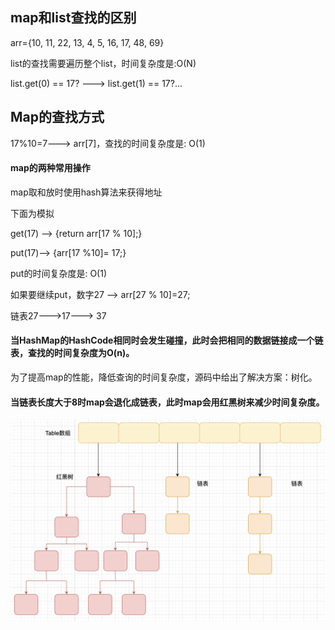 ## map和list查找的区别


arr={10, 11, 22, 13, 4, 5, 16, 17, 48, 69}


list的查找需要遍历整个list，时间复杂度是:O(N)


list.get(0) == 17?  --->  list.get(1) == 17?...

## Map的查找方式

17%10=7---> arr[7]，查找的时间复杂度是: O(1)

#### map的两种常用操作


map取和放时使用hash算法来获得地址


下面为模拟


get(17) --> {return arr[17 % 10];}

put(17)--> {arr[17 %10]= 17;}

put的时间复杂度是: O(1)


如果要继续put，数字27 --> arr[27 % 10]=27;


链表27--->17---> 37

#### 当HashMap的HashCode相同时会发生碰撞，此时会把相同的数据链接成一个链表，查找的时间复杂度为O(n)。


为了提高map的性能，降低查询的时间复杂度，源码中给出了解决方案：树化。



#### 当链表长度大于8时map会退化成链表，此时map会用红黑树来减少时间复杂度。



![250949060-49d26361-45be-4b1a-b4c5-8cf1e7a0ba50](https://raw.githubusercontent.com/DecZeroTwo/blogimage/main/images/202310091703543.png)
